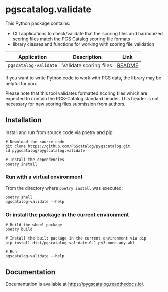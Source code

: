 # pgscatalog.validate

This Python package contains:

* CLI applications to check/validate that the scoring files and harmonized scoring files match the PGS Catalog scoring file formats
* library classes and functions for working with scoring file validation

| Application           | Description            | Link                                                                               |
|-----------------------|------------------------|------------------------------------------------------------------------------------|
| `pgscatalog-validate` | Validate scoring files | [README](https://pygscatalog.readthedocs.io/en/latest/how-to/guides/validate.html) |

If you want to write Python code to work with PGS data, the library may be helpful for you.

Please note that this tool validates formatted scoring files which are expected to contain the PGS-Catalog standard header.
This header is not necessary for new scoring files submission from authors.

## Installation 

Install and run from source code via poetry and pip:

```
# Download the source code
git clone https://github.com/PGScatalog/pygscatalog.git
cd pygscatalog/pygscatalog.validate

# Install the dependencies
poetry install
```

### Run with a virtual environment

From the directory where `poetry install` was executed:

```
poetry shell
pgscatalog-validate --help
```

### Or install the package in the current environment

```
# Build the wheel package
poetry build

# Install the built package in the current environment via pip
pip install dist/pgscatalog_validate-0.1-py3-none-any.whl

# Run
pgscatalog-validate --help
```

## Documentation

Documentation is available at https://pygscatalog.readthedocs.io/.